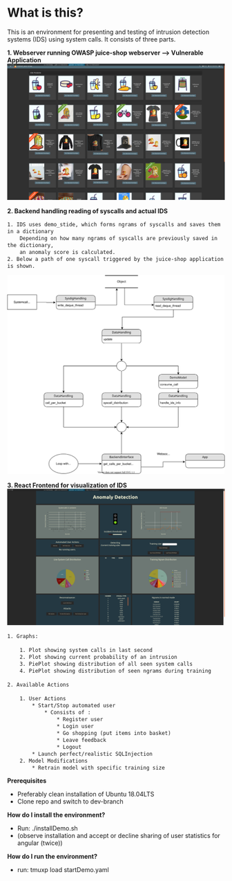 

# What is this?
    
This is an environment for presenting and testing of intrusion detection systems (IDS) using system calls.
It consists of three parts.
    
**1. Webserver running OWASP juice-shop webserver --> Vulnerable Application**
    ![OWASP Juice Shop](/images/JuiceShop2.png)

**2. Backend handling reading of syscalls and actual IDS**

    1. IDS uses demo_stide, which forms ngrams of syscalls and saves them in a dictionary
        Depending on how many ngrams of syscalls are previously saved in the dictionary,
        an anomaly score is calculated.
    2. Below a path of one syscall triggered by the juice-shop application is shown.
 ![Path of a System-Call](/Explanations/syscall_dataflow.svg)

**3. React Frontend for visualization of IDS**
    ![OWASP Juice Shop](/images/Dashboard.png)

    1. Graphs:

        1. Plot showing system calls in last second
        2. Plot showing current probability of an intrusion 
        3. PiePlot showing distribution of all seen system calls
        4. PiePlot showing distribution of seen ngrams during training

    2. Available Actions

        1. User Actions
            * Start/Stop automated user 
                * Consists of :
                    * Register user 
                    * Login user
                    * Go shopping (put items into basket)
                    * Leave feedback
                    * Logout 
            * Launch perfect/realistic SQLInjection
        2. Model Modifications
            * Retrain model with specific training size

**Prerequisites**
* Preferably clean installation of Ubuntu 18.04LTS
* Clone repo and switch to dev-branch

**How do I install the environment?**
* Run: ./installDemo.sh
* (observe installation and accept or decline sharing of user statistics for angular (twice))

**How do I run the environment?**
* run: tmuxp load startDemo.yaml
